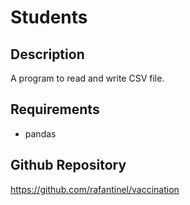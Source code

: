 # Students

## Description

A program to read and write CSV file.

## Requirements

- pandas

## Github Repository

https://github.com/rafantinel/vaccination